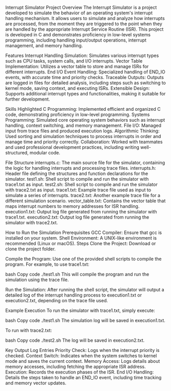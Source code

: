 Interrupt Simulator Project
Overview
The Interrupt Simulator is a project developed to simulate the behavior of an operating system's interrupt handling mechanism. It allows users to simulate and analyze how interrupts are processed, from the moment they are triggered to the point when they are handled by the appropriate Interrupt Service Routine (ISR). This project is developed in C and demonstrates proficiency in low-level systems programming, including handling input/output operations, interrupt management, and memory handling.

Features
Interrupt Handling Simulation: Simulates various interrupt types such as CPU tasks, system calls, and I/O interrupts.
Vector Table Implementation: Utilizes a vector table to store and manage ISRs for different interrupts.
End I/O Event Handling: Specialized handling of END_IO events, with accurate time and priority checks.
Traceable Outputs: Outputs are logged in files for detailed analysis, including steps such as switching to kernel mode, saving context, and executing ISRs.
Extensible Design: Supports additional interrupt types and functionalities, making it suitable for further development.

Skills Highlighted
C Programming: Implemented efficient and organized C code, demonstrating proficiency in low-level programming.
Systems Programming: Simulated core operating system behaviors such as interrupt handling, context switching, and memory management.
File I/O: Managed input from trace files and produced execution logs.
Algorithmic Thinking: Used sorting and simulation techniques to process interrupts in order and manage time and priority correctly.
Collaboration: Worked with teammates and used professional development practices, including writing well-structured, modular code.

File Structure
interrupts.c: The main source file for the simulator, containing the logic for handling interrupts and processing trace files.
interrupts.h: Header file defining the structures and function declarations for the simulator.
test1.sh: Shell script to compile and run the simulator with trace1.txt as input.
test2.sh: Shell script to compile and run the simulator with trace2.txt as input.
trace1.txt: Example trace file used as input to simulate a series of interrupts.
trace2.txt: Another example trace file for a different simulation scenario.
vector_table.txt: Contains the vector table that maps interrupt numbers to memory addresses for ISR handling.
execution1.txt: Output log file generated from running the simulator with trace1.txt.
execution2.txt: Output log file generated from running the simulator with trace2.txt.

How to Run the Simulation
Prerequisites
GCC Compiler: Ensure that gcc is installed on your system.
Shell Environment: A UNIX-like environment is recommended (Linux or macOS).
Steps
Clone the Project: Download or clone the project folder.

Compile the Program: Use one of the provided shell scripts to compile the program. For example, to use trace1.txt:

bash
Copy code
./test1.sh
This will compile the program and run the simulation using the trace file.

Run the Simulation: After running the shell script, the simulator will output a detailed log of the interrupt handling process to execution1.txt or execution2.txt, depending on the trace file used.

Example Execution
To run the simulator with trace1.txt, simply execute:

bash
Copy code
./test1.sh
The simulation log will be saved in execution1.txt.

To run with trace2.txt:

bash
Copy code
./test2.sh
The log will be saved in execution2.txt.

Key Output Log Entries
Priority Check: Logs when the interrupt priority is checked.
Context Switch: Indicates when the system switches to kernel mode and saves the current context.
Memory Access: Logs details about memory accesses, including fetching the appropriate ISR address.
Execution: Records the execution phases of the ISR.
End I/O Handling: Details the steps taken to handle an END_IO event, including time tracking and memory vector updates.
